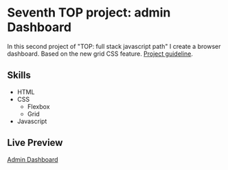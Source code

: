 # Seventh TOP project: admin Dashboard
In this second project of "TOP: full stack javascript path" I create a browser dashboard. Based on the new grid CSS feature. [Project guideline](https://www.theodinproject.com/paths/full-stack-javascript/courses/intermediate-html-and-css/lessons/admin-dashboard).

## Skills
- HTML
- CSS
    - Flexbox
    - Grid
- Javascript

## Live Preview
[Admin Dashboard](https://jorgelg3.github.io/TheOdinProject/007-admin-dashboard/)